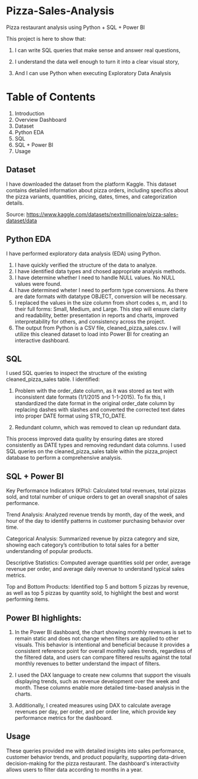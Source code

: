 # Pizza-Sales-Analysis
Pizza restaurant analysis using Python + SQL + Power BI


This project is here to show that:

1. I can write SQL queries that make sense and answer real questions,

2. I understand the data well enough to turn it into a clear visual story,

3. And I can use Python when executing Exploratory Data Analysis

# Table of Contents
1. Introduction
2. Overview Dashboard
3. Dataset
5. Python EDA
6. SQL
7. SQL + Power BI
8. Usage

## Dataset

I have downloaded the dataset from the platform Kaggle. This dataset contains detailed information about pizza orders, including specifics about the pizza variants, quantities, pricing, dates, times, and categorization details.

Source: https://www.kaggle.com/datasets/nextmillionaire/pizza-sales-dataset/data

## Python EDA

I have performed exploratory data analysis (EDA) using Python.
  1. I have quickly verified the structure of the data to analyze.
  2. I have identified data types and chosed appropriate analysis methods.
  3. I have determine whether I need to handle NULL values. No NULL values were found.
  4. I have determined wheter I need to perform type conversions. As there are date formats with datatype OBJECT, conversion will be necessary.
  5. I replaced the values in the size column from short codes s, m, and l to their full forms: Small, Medium, and Large. This step will ensure clarity and readability, better presentation      in reports and charts, improved interpretability for others, and consistency across the project.
  6. The output from Python is a CSV file, cleaned_pizza_sales.csv. I will utilize this cleaned dataset to load into Power BI for creating an interactive dashboard.


## SQL

I used SQL queries to inspect the structure of the existing cleaned_pizza_sales table. I identified:

1. Problem with the order_date column, as it was stored as text with inconsistent date formats (1/1/2015 and 1-1-2015). To fix this, I standardized the date format in the original order_date column by replacing dashes with slashes and converted the corrected text dates into proper DATE format using STR_TO_DATE.

2. Redundant column, which was removed to clean up redundant data.

This process improved data quality by ensuring dates are stored consistently as DATE types and removing redundant data columns.
I used SQL queries on the cleaned_pizza_sales table within the pizza_project database to perform a comprehensive analysis.


## SQL + Power BI

Key Performance Indicators (KPIs):
Calculated total revenues, total pizzas sold, and total number of unique orders to get an overall snapshot of sales performance.

Trend Analysis:
Analyzed revenue trends by month, day of the week, and hour of the day to identify patterns in customer purchasing behavior over time.

Categorical Analysis:
Summarized revenue by pizza category and size, showing each category’s contribution to total sales for a better understanding of popular products.

Descriptive Statistics:
Computed average quantities sold per order, average revenue per order, and average daily revenue to understand typical sales metrics.

Top and Bottom Products:
Identified top 5 and bottom 5 pizzas by revenue, as well as top 5 pizzas by quantity sold, to highlight the best and worst performing items.

## Power BI highlights:

1. In the Power BI dashboard, the chart showing monthly revenues is set to remain static and does not change when filters are applied to other visuals. This behavior is intentional and beneficial because it provides a consistent reference point for overall monthly sales trends, regardless of the filtered data, and users can compare filtered results against the total monthly revenues to better understand the impact of filters.

2. I used the DAX language to create new columns that support the visuals displaying trends, such as revenue development over the week and month. These columns enable more detailed time-based analysis in the charts.

3. Additionally, I created measures using DAX to calculate average revenues per day, per order, and per order line, which provide key performance metrics for the dashboard.

## Usage
These queries provided me with detailed insights into sales performance, customer behavior trends, and product popularity, supporting data-driven decision-making for the pizza restaurant. The dashboard's interactivity allows users to filter data according to months in a year.





